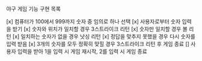 야구 게임 기능 구현 목록

[x] 컴퓨터가 100에서 999까지 숫자 중 임의로 하나 선택
[x] 사용자로부터 숫자 입력을 받기
[x] 숫자와 위치가 일치할 경우 3스트라이크 리턴
[x] 숫자만 일치할 경우 볼 리턴
[x] 일치하는 숫자가 없을 경우 낫싱 리턴
[x] 정답을 맞추지 못했을 경우 다시 숫자를 입력 받음
[x] 3개의 숫자를 모두 정확히 맞힐 경우 3스트라이크 리턴 후 게임 종료
[] 사용자 입력을 받아 1을 입력 시 게임 재시작, 2를 입력 시 게임 종료
